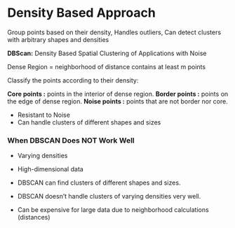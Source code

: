 # Density Based Approach

Group points based on their density, Handles outliers, Can detect clusters with arbitrary shapes and densities

**DBScan:** Density Based Spatial Clustering of Applications with Noise

Dense Region = neighborhood of distance contains at least m points

Classify the points according to their density:

**Core points :** points in the interior of dense region.
**Border points :** points on the edge of dense region.
**Noise points :** points that are not border nor core.


- Resistant to Noise
- Can handle clusters of different shapes and sizes



### When DBSCAN Does NOT Work Well
- Varying densities
- High-dimensional data



- DBSCAN can find clusters of different shapes and sizes.
- DBSCAN doesn’t handle clusters of varying densities very well.
- Can be expensive for large data due to neighborhood calculations (distances)

